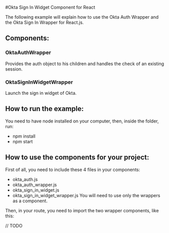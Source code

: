 #Okta Sign In Widget Component for React

The following example will explain how to use the Okta Auth Wrapper and the Okta Sign In Wrapper for React.js.

## Components:
### OktaAuthWrapper
Provides the auth object to his children and handles the check of an existing session.

### OktaSignInWidgetWrapper
Launch the sign in widget of Okta.


## How to run the example:
You need to have node installed on your computer, then, inside the folder, run:
- npm install
- npm start

## How to use the components for your project:
First of all, you need to include these 4 files in your components:
- okta_auth.js
- okta_auth_wrapper.js
- okta_sign_in_widget.js
- okta_sign_in_widget_wrapper.js
You will need to use only the wrappers as a component.

Then, in your route, you need to import the two wrapper components, like this:

// TODO
